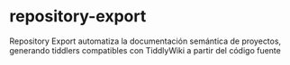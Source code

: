 # repository-export
Repository Export automatiza la documentación semántica de proyectos, generando tiddlers compatibles con TiddlyWiki a partir del código fuente
